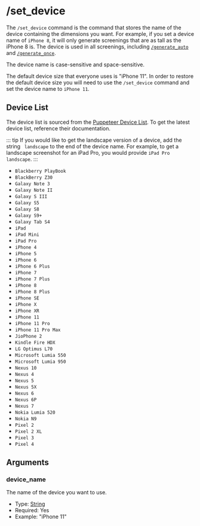 # /set_device

The `/set_device` command is the command that stores the name of the device containing the dimensions you want. For
example, if you set a device name of `iPhone 8`, it will only generate screenings that are as tall as the iPhone 8 is.
The device is used in all screenings, including [`/generate_auto`](generate-auto)
and [`/generate_once`](generate-once).

The device name is case-sensitive and space-sensitive.

The default device size that everyone uses is "iPhone 11". In order to restore the default device size you will need to
use the `/set_device` command and set the device name to `iPhone 11`.

## Device List

The device list is sourced from
the [Puppeteer Device List](https://pptr.dev/#?product=Puppeteer&version=main&show=api-puppeteerdevices). To get the
latest device list, reference their documentation.

::: tip
If you would like to get the landscape version of a device, add the string ` landscape` to the end of the device name. 
For example, to get a landscape screenshot for an iPad Pro, you would provide `iPad Pro landscape`.
:::

* `Blackberry PlayBook`
* `BlackBerry Z30`
* `Galaxy Note 3`
* `Galaxy Note II`
* `Galaxy S III`
* `Galaxy S5`
* `Galaxy S8`
* `Galaxy S9+`
* `Galaxy Tab S4`
* `iPad`
* `iPad Mini`
* `iPad Pro`
* `iPhone 4`
* `iPhone 5`
* `iPhone 6`
* `iPhone 6 Plus`
* `iPhone 7`
* `iPhone 7 Plus`
* `iPhone 8`
* `iPhone 8 Plus`
* `iPhone SE`
* `iPhone X`
* `iPhone XR`
* `iPhone 11`
* `iPhone 11 Pro`
* `iPhone 11 Pro Max`
* `JioPhone 2`
* `Kindle Fire HDX`
* `LG Optimus L70`
* `Microsoft Lumia 550`
* `Microsoft Lumia 950`
* `Nexus 10`
* `Nexus 4`
* `Nexus 5`
* `Nexus 5X`
* `Nexus 6`
* `Nexus 6P`
* `Nexus 7`
* `Nokia Lumia 520`
* `Nokia N9`
* `Pixel 2`
* `Pixel 2 XL`
* `Pixel 3`
* `Pixel 4`

## Arguments

### device_name

The name of the device you want to use.

* Type: [String](https://developer.mozilla.org/en-US/docs/Web/JavaScript/Reference/Global_Objects/String)
* Required: Yes
* Example: "iPhone 11"

